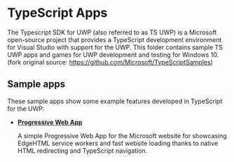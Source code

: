 # TypeScript Apps
The Typescript SDK for UWP (also referred to as TS UWP) is a Microsoft open-source project that provides a TypeScript development environment for Visual Studio with support for the UWP. This folder contains sample TS UWP apps and games for UWP development and testing for Windows 10. (fork original source: https://github.com/Microsoft/TypeScriptSamples)

## Sample apps
These sample apps show some example features developed in TypeScript for the UWP:
- [**Progressive Web App**](/TS/ProgressiveWebApp)

  A simple Progressive Web App for the Microsoft website for showcasing EdgeHTML service workers and fast website loading thanks to native HTML redirecting and TypeScript navigation.
